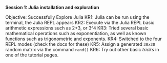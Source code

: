 **Session 1: Julia installation and exploration**

Objective: Successfully Explore Julia
KR1: Julia can be run using the terminal, the Julia REPL appears
KR2: Execute via the Julia REPL basic arithmetic expressions such as 2+3, or 3^4
KR3: Tried several basic mathematical operations such as exponentiation, as well as known functions such as trigonometric and exponents.
KR4: Switched to the four REPL modes (check the docs for these)
KR5: Assign a generated ```30x30``` random matrix via the command ```rand()```
KR6: Try out other basic *tricks* in one of the tutorial pages.